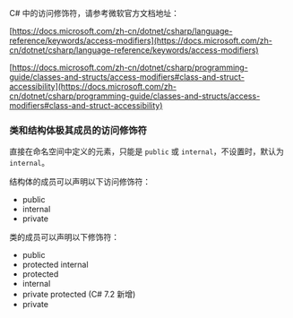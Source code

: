 C# 中的访问修饰符，请参考微软官方文档地址：

[https://docs.microsoft.com/zh-cn/dotnet/csharp/language-reference/keywords/access-modifiers](https://docs.microsoft.com/zh-cn/dotnet/csharp/language-reference/keywords/access-modifiers)

[https://docs.microsoft.com/zh-cn/dotnet/csharp/programming-guide/classes-and-structs/access-modifiers#class-and-struct-accessibility](https://docs.microsoft.com/zh-cn/dotnet/csharp/programming-guide/classes-and-structs/access-modifiers#class-and-struct-accessibility)



### 类和结构体极其成员的访问修饰符

直接在命名空间中定义的元素，只能是 `public` 或 `internal`，不设置时，默认为 `internal`。

结构体的成员可以声明以下访问修饰符：

- public
- internal
- private



类的成员可以声明以下修饰符：

-  public
- protected internal
- protected
- internal
- private protected (C# 7.2 新增)
- private